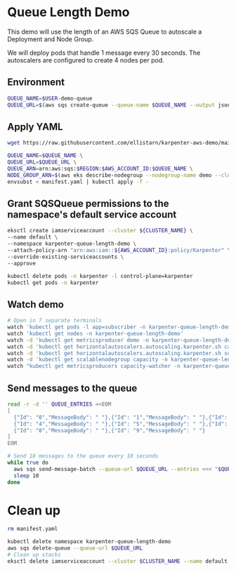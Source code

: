 # Queue Length Demo

This demo will use the length of an AWS SQS Queue to autoscale a Deployment and Node Group.

We will deploy pods that handle 1 message every 30 seconds. The autoscalers are configured to create 4 nodes per pod.

## Environment

```bash
QUEUE_NAME=$USER-demo-queue 
QUEUE_URL=$(aws sqs create-queue --queue-name $QUEUE_NAME --output json | jq -r '.QueueUrl') 
```

## Apply YAML

```bash
wget https://raw.githubusercontent.com/ellistarn/karpenter-aws-demo/main/queue-length/manifest.yaml

QUEUE_NAME=$QUEUE_NAME \
QUEUE_URL=$QUEUE_URL \
QUEUE_ARN=arn:aws:sqs:$REGION:$AWS_ACCOUNT_ID:$QUEUE_NAME \
NODE_GROUP_ARN=$(aws eks describe-nodegroup --nodegroup-name demo --cluster-name ${CLUSTER_NAME} --output json | jq -r ".nodegroup.nodegroupArn") \
envsubst < manifest.yaml | kubectl apply -f -
```

## Grant SQSQueue permissions to the namespace's default service account

```bash
eksctl create iamserviceaccount --cluster ${CLUSTER_NAME} \
--name default \
--namespace karpenter-queue-length-demo \
--attach-policy-arn "arn:aws:iam::${AWS_ACCOUNT_ID}:policy/Karpenter" \
--override-existing-serviceaccounts \
--approve

kubectl delete pods -n karpenter -l control-plane=karpenter
kubectl get pods -n karpenter
```

## Watch demo

```bash
# Open in 7 separate terminals
watch 'kubectl get pods -l app=subscriber -n karpenter-queue-length-demo'
watch 'kubectl get nodes -n karpenter-queue-length-demo'
watch -d 'kubectl get metricsproducer demo -n karpenter-queue-length-demo -ojson | jq ".status.queue"'
watch -d 'kubectl get horizontalautoscalers.autoscaling.karpenter.sh capacity -n karpenter-queue-length-demo -ojson | jq ".status" | jq "del(.conditions)"'
watch -d 'kubectl get horizontalautoscalers.autoscaling.karpenter.sh subscriber -n karpenter-queue-length-demo -ojson | jq ".status" | jq "del(.conditions)"'
watch -d 'kubectl get scalablenodegroup capacity -n karpenter-queue-length-demo -ojson | jq "del(.status.conditions)" | jq ".spec, .status"'
watch "kubectl get metricsproducers capacity-watcher -n karpenter-queue-length-demo -ojson | jq -r '.status.reservedCapacity'"
```

## Send messages to the queue

```bash
read -r -d '' QUEUE_ENTRIES <<EOM
[
  {"Id": "0","MessageBody": " "},{"Id": "1","MessageBody": " "},{"Id": "2","MessageBody": " "},{"Id": "3","MessageBody": " "},
  {"Id": "4","MessageBody": " "},{"Id": "5","MessageBody": " "},{"Id": "6","MessageBody": " "},{"Id": "7","MessageBody": " "},
  {"Id": "8","MessageBody": " "},{"Id": "9","MessageBody": " "}
]
EOM

# Send 10 messages to the queue every 10 seconds
while true do
  aws sqs send-message-batch --queue-url $QUEUE_URL --entries <<< "$QUEUE_ENTRIES"
  sleep 10
done
```

# Clean up

```bash
rm manifest.yaml

kubectl delete namespace karpenter-queue-length-demo
aws sqs delete-queue --queue-url $QUEUE_URL
# Clean up stacks
eksctl delete iamserviceaccount --cluster $CLUSTER_NAME --name default --namespace karpenter-queue-length-demo
```
